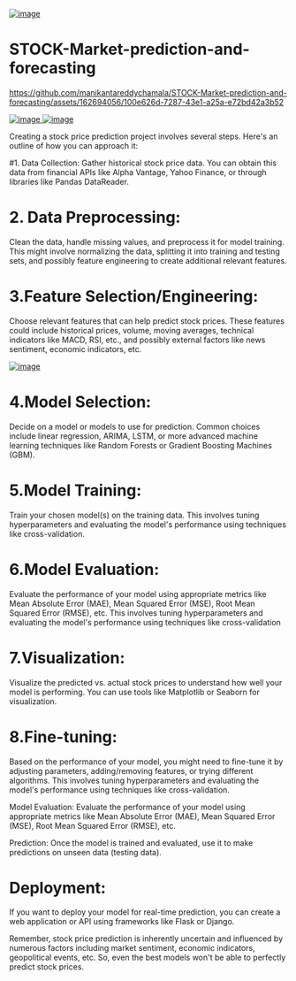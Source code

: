 [
![image](https://github.com/manikantareddychamala/STOCK-Market-prediction-and-forecasting/assets/162694056/fc2bc70c-5edc-46bf-b8c5-962e816ea4ef)
](url)

# STOCK-Market-prediction-and-forecasting
https://github.com/manikantareddychamala/STOCK-Market-prediction-and-forecasting/assets/162694056/100e626d-7287-43e1-a25a-e72bd42a3b52



[
![image](https://github.com/manikantareddychamala/STOCK-Market-prediction-and-forecasting/assets/162694056/4ac4d2c6-6cca-47d4-9708-0e895907b1c3)
](url)               [![image](https://github.com/manikantareddychamala/STOCK-Market-prediction-and-forecasting/assets/162694056/adc58b23-641c-4200-8f17-c9858908d1b0)
](url)

Creating a stock price prediction project involves several steps. Here's an outline of how you can approach it:

#1. Data Collection: 
Gather historical stock price data. You can obtain this data from financial APIs like Alpha Vantage, Yahoo Finance, or through libraries like Pandas DataReader.

# 2. Data Preprocessing: 
Clean the data, handle missing values, and preprocess it for model training. This might involve normalizing the data, splitting it into training and testing sets, and possibly feature engineering to create additional relevant features.

# 3.Feature Selection/Engineering: 
Choose relevant features that can help predict stock prices. These features could include historical prices, volume, moving averages, technical indicators like MACD, RSI, etc., and possibly external factors like news sentiment, economic indicators, etc.

[
![image](https://github.com/manikantareddychamala/STOCK-Market-prediction-and-forecasting/assets/162694056/16256a1f-79fb-4889-b3eb-5c9ba6e929da)
](url)

# 4.Model Selection: 
Decide on a model or models to use for prediction. Common choices include linear regression, ARIMA, LSTM, or more advanced machine learning techniques like Random Forests or Gradient Boosting Machines (GBM).

# 5.Model Training: 
Train your chosen model(s) on the training data. This involves tuning hyperparameters and evaluating the model's performance using techniques like cross-validation.

# 6.Model Evaluation: 
Evaluate the performance of your model using appropriate metrics like Mean Absolute Error (MAE), Mean Squared Error (MSE), Root Mean Squared Error (RMSE), etc.
 This involves tuning hyperparameters and evaluating the model's performance using techniques like cross-validation

# 7.Visualization: 
Visualize the predicted vs. actual stock prices to understand how well your model is performing. You can use tools like Matplotlib or Seaborn for visualization.

# 8.Fine-tuning: 
Based on the performance of your model, you might need to fine-tune it by adjusting parameters, adding/removing features, or trying different algorithms.
 This involves tuning hyperparameters and evaluating the model's performance using techniques like cross-validation.

Model Evaluation: Evaluate the performance of your model using appropriate metrics like Mean Absolute Error (MAE), Mean Squared Error (MSE), Root Mean Squared Error (RMSE), etc.

Prediction: Once the model is trained and evaluated, use it to make predictions on unseen data (testing data).
# Deployment: 
If you want to deploy your model for real-time prediction, you can create a web application or API using frameworks like Flask or Django.

Remember, stock price prediction is inherently uncertain and influenced by numerous factors including market sentiment, economic indicators, geopolitical events, etc. So, even the best models won't be able to perfectly predict stock prices.
